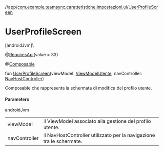 //[app](../../index.md)/[com.example.teamsync.caratteristiche.impostazioni.ui](index.md)/[UserProfileScreen](-user-profile-screen.md)

# UserProfileScreen

[androidJvm]\

@[RequiresApi](https://developer.android.com/reference/kotlin/androidx/annotation/RequiresApi.html)(value = 33)

@[Composable](https://developer.android.com/reference/kotlin/androidx/compose/runtime/Composable.html)

fun [UserProfileScreen](-user-profile-screen.md)(viewModel: [ViewModelUtente](../com.example.teamsync.caratteristiche.autentificazione.data.viewModel/-view-model-utente/index.md), navController: [NavHostController](https://developer.android.com/reference/kotlin/androidx/navigation/NavHostController.html))

Composable che rappresenta la schermata di modifica del profilo utente.

#### Parameters

androidJvm

| | |
|---|---|
| viewModel | Il ViewModel associato alla gestione del profilo utente. |
| navController | Il NavHostController utilizzato per la navigazione tra le schermate. |
